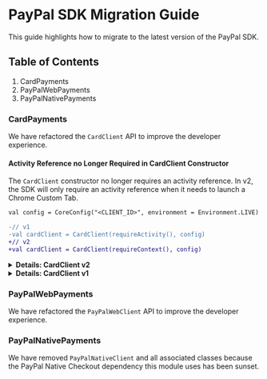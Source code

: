 # PayPal SDK Migration Guide

This guide highlights how to migrate to the latest version of the PayPal SDK.

## Table of Contents

1. CardPayments
1. PayPalWebPayments
1. PayPalNativePayments

### CardPayments

We have refactored the `CardClient` API to improve the developer experience.

#### Activity Reference no Longer Required in CardClient Constructor

The `CardClient` constructor no longer requires an activity reference. In v2, the SDK will only require an activity reference when it needs to launch a Chrome Custom Tab.

```diff
val config = CoreConfig("<CLIENT_ID>", environment = Environment.LIVE)

-// v1
-val cardClient = CardClient(requireActivity(), config)
+// v2
+val cardClient = CardClient(requireContext(), config)
```

<details>
<summary><b>Details: CardClient v2</b></summary>

The new `CardClient` constructor is less restrictive.

For example, it should now be easier to create a `CardClient` instance from within a Jetpack `ViewModel`.

</details>

<details>
<summary><b>Details: CardClient v1</b></summary>

The old `CardClient` constructor requires an activity reference to register lifecycle observers so the SDK can parse incoming deep links internally when the host application comes to the foregound.

Automatic parsing of deep links can have a positive affect on the developer experience, but we've found that internal deep link parsing can be problematic for some app architectures.

</details>

### PayPalWebPayments

We have refactored the `PayPalWebClient` API to improve the developer experience.

### PayPalNativePayments

We have removed `PayPalNativeClient` and all associated classes because the PayPal Native Checkout dependency this module uses has been sunset.

